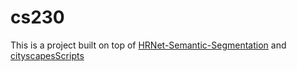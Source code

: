 # cs230
This is a project built on top of [HRNet-Semantic-Segmentation](https://github.com/HRNet/HRNet-Semantic-Segmentation) and [cityscapesScripts](https://github.com/mcordts/cityscapesScripts)
